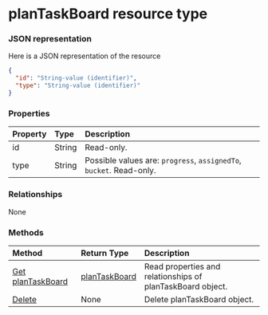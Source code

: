 # planTaskBoard resource type



### JSON representation

Here is a JSON representation of the resource

<!-- {
  "blockType": "resource",
  "optionalProperties": [

  ],
  "@odata.type": "microsoft.graph.plantaskboard"
}-->

```json
{
  "id": "String-value (identifier)",
  "type": "String-value (identifier)"
}

```
### Properties
| Property	   | Type	|Description|
|:---------------|:--------|:----------|
|id|String| Read-only.|
|type|String| Possible values are: `progress`, `assignedTo`, `bucket`. Read-only.|

### Relationships
None


### Methods

| Method		   | Return Type	|Description|
|:---------------|:--------|:----------|
|[Get planTaskBoard](../api/plantaskboard_get.md) | [planTaskBoard](plantaskboard.md) |Read properties and relationships of planTaskBoard object.|
|[Delete](../api/plantaskboard_delete.md) | None |Delete planTaskBoard object. |

<!-- uuid: 8fcb5dbc-d5aa-4681-8e31-b001d5168d79
2015-10-25 14:57:30 UTC -->
<!-- {
  "type": "#page.annotation",
  "description": "planTaskBoard resource",
  "keywords": "",
  "section": "documentation",
  "tocPath": ""
}-->